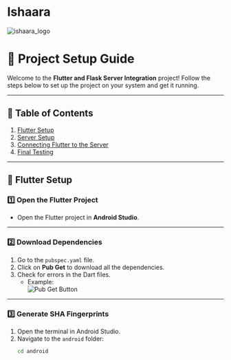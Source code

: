 # Ishaara

![ishaara_logo](https://github.com/user-attachments/assets/cb8e6b1f-61c6-41ef-a015-2077c33d92b3)

# 🚀 Project Setup Guide  

Welcome to the **Flutter and Flask Server Integration** project! Follow the steps below to set up the project on your system and get it running.  

---

## 📝 Table of Contents  
1. [Flutter Setup](#flutter-setup)  
2. [Server Setup](#server-setup)  
3. [Connecting Flutter to the Server](#connecting-flutter-to-the-server)  
4. [Final Testing](#final-testing)  

---

## 🌟 Flutter Setup  

### 1️⃣ Open the Flutter Project  
- Open the Flutter project in **Android Studio**.  

---

### 2️⃣ Download Dependencies  

1. Go to the `pubspec.yaml` file.  
2. Click on **Pub Get** to download all the dependencies.  
3. Check for errors in the Dart files.  
   - Example:  
     ![Pub Get Button](https://user-images.githubusercontent.com/example/pub-get.png)  

---

### 3️⃣ Generate SHA Fingerprints  

1. Open the terminal in Android Studio.  
2. Navigate to the `android` folder:  
   ```bash  
   cd android  
